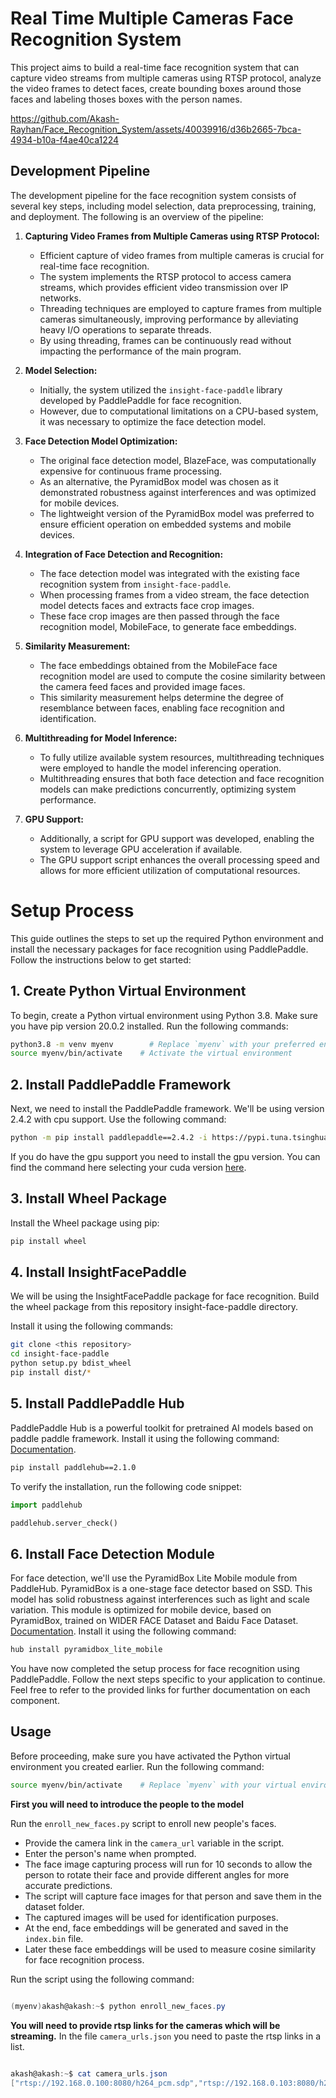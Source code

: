 # Real Time Multiple Cameras Face Recognition System 
This project aims to build a real-time face recognition system that can capture video streams from multiple cameras using RTSP protocol, analyze the video frames to detect faces, create bounding boxes around those faces and labeling thoses boxes with the person names.

https://github.com/Akash-Rayhan/Face_Recognition_System/assets/40039916/d36b2665-7bca-4934-b10a-f4ae40ca1224

## Development Pipeline

The development pipeline for the face recognition system consists of several key steps, including model selection, data preprocessing, training, and deployment. The following is an overview of the pipeline:

1. **Capturing Video Frames from Multiple Cameras using RTSP Protocol:**
   - Efficient capture of video frames from multiple cameras is crucial for real-time face recognition.
   - The system implements the RTSP protocol to access camera streams, which provides efficient video transmission over IP networks.
   - Threading techniques are employed to capture frames from multiple cameras simultaneously, improving performance by alleviating heavy I/O operations to separate threads.
   - By using threading, frames can be continuously read without impacting the performance of the main program.


2. **Model Selection:**
   - Initially, the system utilized the `insight-face-paddle` library developed by PaddlePaddle for face recognition.
   - However, due to computational limitations on a CPU-based system, it was necessary to optimize the face detection model.

3. **Face Detection Model Optimization:**
   - The original face detection model, BlazeFace, was computationally expensive for continuous frame processing.
   - As an alternative, the PyramidBox model was chosen as it demonstrated robustness against interferences and was optimized for mobile devices.
   - The lightweight version of the PyramidBox model was preferred to ensure efficient operation on embedded systems and mobile devices.

4. **Integration of Face Detection and Recognition:**
   - The face detection model was integrated with the existing face recognition system from `insight-face-paddle`.
   - When processing frames from a video stream, the face detection model detects faces and extracts face crop images.
   - These face crop images are then passed through the face recognition model, MobileFace, to generate face embeddings.

5. **Similarity Measurement:**
   - The face embeddings obtained from the MobileFace face recognition model are used to compute the cosine similarity between the camera feed faces and provided image faces.
   - This similarity measurement helps determine the degree of resemblance between faces, enabling face recognition and identification.

6. **Multithreading for Model Inference:**
   - To fully utilize available system resources, multithreading techniques were employed to handle the model inferencing operation.
   - Multithreading ensures that both face detection and face recognition models can make predictions concurrently, optimizing system performance.

7. **GPU Support:**
   - Additionally, a script for GPU support was developed, enabling the system to leverage GPU acceleration if available.
   - The GPU support script enhances the overall processing speed and allows for more efficient utilization of computational resources.


# Setup Process

This guide outlines the steps to set up the required Python environment and install the necessary packages for face recognition using PaddlePaddle. Follow the instructions below to get started:

## 1. Create Python Virtual Environment

To begin, create a Python virtual environment using Python 3.8. Make sure you have pip version 20.0.2 installed. Run the following commands:

```bash
python3.8 -m venv myenv        # Replace `myenv` with your preferred environment name
source myenv/bin/activate    # Activate the virtual environment
```

## 2. Install PaddlePaddle Framework

Next, we need to install the PaddlePaddle framework. We'll be using version 2.4.2 with cpu support. Use the following command:

```bash
python -m pip install paddlepaddle==2.4.2 -i https://pypi.tuna.tsinghua.edu.cn/simple
```
If you do have the gpu support you need to install the gpu version. You can find the command here selecting your cuda version
 [here](https://www.paddlepaddle.org.cn/install/quick?docurl=/documentation/docs/zh/install/pip/linux-pip.html).

## 3. Install Wheel Package

Install the Wheel package using pip:

```bash
pip install wheel
```

## 4. Install InsightFacePaddle

We will be using the InsightFacePaddle package for face recognition. Build the wheel package from this repository insight-face-paddle directory.

Install it using the following commands:

```bash
git clone <this repository>
cd insight-face-paddle
python setup.py bdist_wheel
pip install dist/*
```


## 5. Install PaddlePaddle Hub

PaddlePaddle Hub is a powerful toolkit for pretrained AI models based on paddle paddle framework. Install it using the following command:
[Documentation](https://paddlehub.readthedocs.io/en/release-v2.1/get_start/installation.html).
```bash
pip install paddlehub==2.1.0
```

To verify the installation, run the following code snippet:

```python
import paddlehub

paddlehub.server_check()
```

## 6. Install Face Detection Module

For face detection, we'll use the PyramidBox Lite Mobile module from PaddleHub. PyramidBox is a one-stage face detector based on SSD. 
This model has solid robustness against interferences such as light and scale variation. This module is optimized for mobile device, based on PyramidBox, trained on WIDER FACE Dataset and Baidu Face Dataset.
[Documentation](https://github.com/PaddlePaddle/PaddleHub/blob/develop/modules/image/face_detection/pyramidbox_lite_mobile/README_en.md).
Install it using the following command:

```bash
hub install pyramidbox_lite_mobile
```


You have now completed the setup process for face recognition using PaddlePaddle. Follow the next steps specific to your application to continue. Feel free to refer to the provided links for further documentation on each component.

## Usage 


Before proceeding, make sure you have activated the Python virtual environment you created earlier. Run the following command:

```bash
source myenv/bin/activate    # Replace `myenv` with your virtual environment name
```

**First you will need to introduce the people to the model**

Run the `enroll_new_faces.py` script to enroll new people's faces.

   - Provide the camera link in the `camera_url` variable in the script.
   - Enter the person's name when prompted.
   - The face image capturing process will run for 10 seconds to allow the person to rotate their face and provide different angles for more accurate predictions.
   - The script will capture face images for that person and save them in the dataset folder.
   - The captured images will be used for identification purposes.
   - At the end, face embeddings will be generated and saved in the `index.bin` file.
   - Later these face embeddings will be used to measure cosine similarity for face recognition process.

Run the script using the following command:
```powershell

(myenv)akash@akash:~$ python enroll_new_faces.py

```

**You will need to provide rtsp links for the cameras which will be streaming.**
In the file `camera_urls.json` you need to paste the rtsp links in a list.
```powershell

akash@akash:~$ cat camera_urls.json
["rtsp://192.168.0.100:8080/h264_pcm.sdp","rtsp://192.168.0.103:8080/h264_pcm.sdp"]

```

